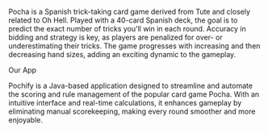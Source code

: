 Pocha is a Spanish trick-taking card game derived from Tute and closely related to Oh Hell. Played with a 40-card Spanish deck, the goal is to predict the exact number of tricks you'll win in each round. Accuracy in bidding and strategy is key, as players are penalized for over- or underestimating their tricks. The game progresses with increasing and then decreasing hand sizes, adding an exciting dynamic to the gameplay.


Our App 

Pochify is a Java-based application designed to streamline and automate the scoring and rule management of the popular card game Pocha. With an intuitive interface and real-time calculations, it enhances gameplay by eliminating manual scorekeeping, making every round smoother and more enjoyable.
